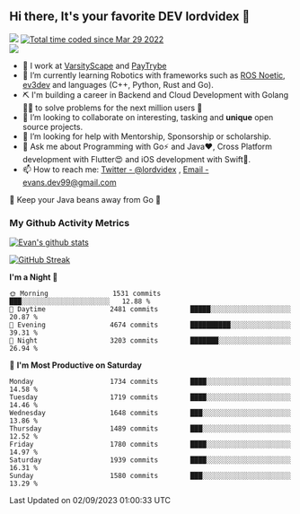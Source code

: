 ## Hi there, It's your favorite DEV lordvidex 👋
<img src="https://komarev.com/ghpvc/?username=lordvidex&label=Views&color=blue&style=plastic" /> <a href="https://wakatime.com/@0e56db35-d16b-410a-acc0-4085055304bf"><img src="https://wakatime.com/badge/user/0e56db35-d16b-410a-acc0-4085055304bf.svg" alt="Total time coded since Mar 29 2022" /></a>  
![](https://github-profile-trophy.vercel.app/?username=lordvidex)
- 🔭 I work at [VarsityScape](https://varsityscape.com) and [PayTrybe](https://www.paytrybe.com)
- 🌱 I’m currently learning Robotics with frameworks such as [ROS Noetic](ros.org), [ev3dev](www.ev3dev.org) and languages (C++, Python, Rust and Go).
- ⛏️ I'm building a career in Backend and Cloud Development with Golang 🧙🏼 to solve problems for the next million users 🤌
- 👯 I’m looking to collaborate on interesting, tasking and **unique** open source projects.
- 🤔 I’m looking for help with Mentorship, Sponsorship or scholarship.
- 💬 Ask me about Programming with Go⚡️ and Java❤️, Cross Platform development with Flutter😍 and iOS development with Swift🚀.
- 📫 How to reach me: [Twitter - @lordvidex](https://twitter.com/lordvidex) , [Email - evans.dev99@gmail.com](mailto:evans.dev99@gmail.com?body=Hello%20Evans,)
  
    
🎤 Keep your Java beans away from Go 🌚
  
  
### My Github Activity Metrics
<div>
<!-- <a href="https://github.com/lordvidex">
  <img src="https://github-readme-stats.vercel.app/api/top-langs/?username=lordvidex&theme=light" />
</a>    -->
<!-- [![Top Langs](https://github-readme-stats.vercel.app/api/top-langs/?username=lordvidex)](https://github.com/lordvidex/)  -->
<a href="https://github.com/lordvidex">
 <img src="https://github-readme-stats.vercel.app/api?username=lordvidex&show_icons=true&theme=light&line_height=27" alt="Evan's github stats"/>
</a>
</div>

[![GitHub Streak](https://github-readme-streak-stats.herokuapp.com?user=lordvidex&theme=github-dark&hide_border=true)](https://git.io/streak-stats)

<!--
  <a href="https://github.com/iampawan/FlutterExampleApps">
    <img align="center" src="https://github-readme-stats.vercel.app/api/pin/?username=iampawan&repo=FlutterExampleApps&theme=light" />

  </a>
  <a href="https://github.com/iampawan/VelocityX">
   <img align="center" src="https://github-readme-stats.vercel.app/api/pin/?username=iampawan&repo=VelocityX&theme=light" />
  </a>
-->
<!--START_SECTION:waka-->
**I'm a Night 🦉** 

```text
🌞 Morning                1531 commits        ███░░░░░░░░░░░░░░░░░░░░░░   12.88 % 
🌆 Daytime                2481 commits        █████░░░░░░░░░░░░░░░░░░░░   20.87 % 
🌃 Evening                4674 commits        ██████████░░░░░░░░░░░░░░░   39.31 % 
🌙 Night                  3203 commits        ███████░░░░░░░░░░░░░░░░░░   26.94 % 
```
📅 **I'm Most Productive on Saturday** 

```text
Monday                   1734 commits        ████░░░░░░░░░░░░░░░░░░░░░   14.58 % 
Tuesday                  1719 commits        ████░░░░░░░░░░░░░░░░░░░░░   14.46 % 
Wednesday                1648 commits        ███░░░░░░░░░░░░░░░░░░░░░░   13.86 % 
Thursday                 1489 commits        ███░░░░░░░░░░░░░░░░░░░░░░   12.52 % 
Friday                   1780 commits        ████░░░░░░░░░░░░░░░░░░░░░   14.97 % 
Saturday                 1939 commits        ████░░░░░░░░░░░░░░░░░░░░░   16.31 % 
Sunday                   1580 commits        ███░░░░░░░░░░░░░░░░░░░░░░   13.29 % 
```



 Last Updated on 02/09/2023 01:00:33 UTC
<!--END_SECTION:waka-->
